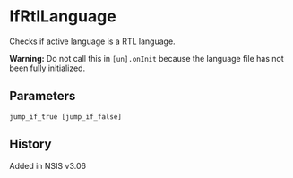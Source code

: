 # IfRtlLanguage

Checks if active language is a RTL language.

**Warning:** Do not call this in `[un].onInit` because the language file has not been fully initialized.

## Parameters

    jump_if_true [jump_if_false]

## History

Added in NSIS v3.06
